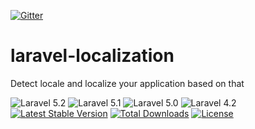 [![Gitter](https://badges.gitter.im/Pezhvak/Laravel-SMS.svg)](https://gitter.im/Pezhvak/Laravel-Localization?utm_source=badge&utm_medium=badge&utm_campaign=pr-badge)

# laravel-localization
Detect locale and localize your application based on that

![Laravel 5.2](https://img.shields.io/badge/Laravel-5.2-f4645f.svg)
![Laravel 5.1](https://img.shields.io/badge/Laravel-5.1-f4645f.svg)
![Laravel 5.0](https://img.shields.io/badge/Laravel-5.0-f4645f.svg)
![Laravel 4.2](https://img.shields.io/badge/Laravel-4.2-f4645f.svg)
[![Latest Stable Version](https://poser.pugx.org/immortalvision/laravel-localization/v/stable.svg)](https://packagist.org/packages/immortalvision/laravel-localization)
[![Total Downloads](https://poser.pugx.org/immortalvision/laravel-localization/downloads.svg)](https://packagist.org/packages/immortalvision/laravel-localization)
[![License](https://poser.pugx.org/immortalvision/laravel-localization/license.svg)](https://packagist.org/packages/immortalvision/laravel-localization)
